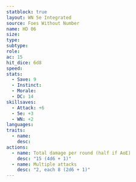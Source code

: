 ```yaml
---
statblock: true
layout: WN 5e Integrated
source: Foes Without Number
name: HD 06
size: 
type: 
subtype: 
role: 
ac: 15
hit_dice: 6d8
speed: 
stats:
  - Save: 9
  - Instinct: 
  - Morale:
  - DC: 14
skillsaves:
  - Attack: +6
  - 5e: +3
  - WN: +2
languages: 
traits:
  - name: 
    desc: 
actions:
  - name: Total damage per round (half if AoE)
    desc: "15 (4d6 + 1)"
  - name: Multiple attacks
    desc: "2, each 8 (2d6 + 1)"
---
```


